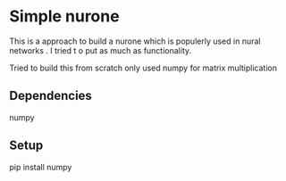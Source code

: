 # Simple nurone

This is a approach to build a nurone which is populerly used in nural networks . I tried t o put as much as functionality.


Tried to build this from scratch only used numpy for matrix multiplication



## Dependencies ##

numpy



## Setup  ## 

pip install numpy

